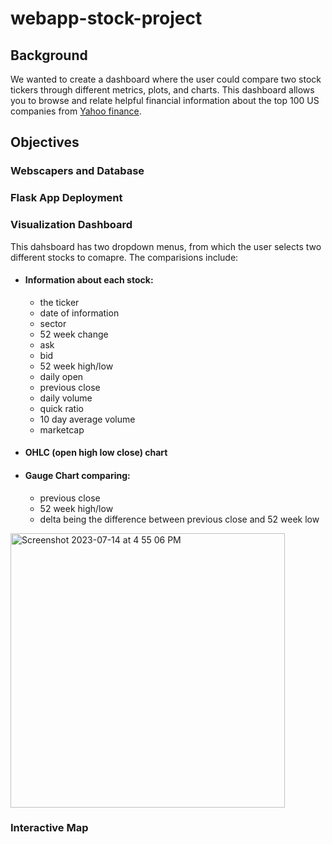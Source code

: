 # webapp-stock-project

Background
--------
We wanted to create a dashboard where the user could compare two stock tickers through different metrics, plots, and charts. This dashboard allows you to browse and relate helpful financial information about the top 100 US companies from [Yahoo finance](https://finance.yahoo.com/).

## Objectives ##

### Webscapers and Database

### Flask App Deployment

### Visualization Dashboard
This dahsboard has two dropdown menus, from which the user selects two different stocks to comapre. The comparisions include:
- #### Information about each stock:
  - the ticker
  - date of information
  - sector
  - 52 week change
  - ask
  - bid
  - 52 week high/low
  - daily open
  - previous close
  - daily volume
  - quick ratio
  - 10 day average volume
  - marketcap
- #### OHLC (open high low close) chart
- #### Gauge Chart comparing:
  - previous close
  - 52 week high/low
  - delta being the difference between previous close and 52 week low
<img width="439" alt="Screenshot 2023-07-14 at 4 55 06 PM" src="https://github.com/gmitt98/webapp-stock-project/assets/127706155/2d8b0d10-cda9-49ed-8453-76a5b477f7ab">

### Interactive Map
